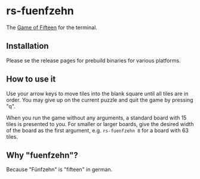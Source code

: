 # rs-fuenfzehn

The [Game of Fifteen](https://en.wikipedia.org/wiki/15_Puzzle) for the terminal.

## Installation

Please se the release pages for prebuild binaries for various platforms.

## How to use it

Use your arrow keys to move tiles into the blank square until all tiles are in order. You may give up on the current puzzle and quit the game by pressing "q".

When you run the game without any arguments, a standard board with 15 tiles is presented to you. For smaller or larger boards, give the desired width of the board as the first argument, e.g. `rs-fuenfzehn 8` for a board with 63 tiles.

## Why "fuenfzehn"?

Because "Fünfzehn" is "fifteen" in german.
